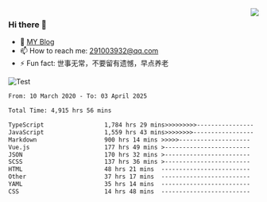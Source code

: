 <img align='right' src='https://github-readme-stats.vercel.app/api?username=niaogege&show_icons=true&theme=radical'/>

### Hi there 👋

- 🌱 [MY Blog](https://bythewayer.com/)
- 📫 How to reach me: 291003932@qq.com
- ⚡ Fun fact:  世事无常，不要留有遗憾，早点养老

![Test](https://github-readme-stats.vercel.app/api/top-langs/?username=niaogege&layout=compact)

<!--START_SECTION:waka-->

```txt
From: 10 March 2020 - To: 03 April 2025

Total Time: 4,915 hrs 56 mins

TypeScript                 1,784 hrs 29 mins>>>>>>>>>----------------   36.30 %
JavaScript                 1,559 hrs 43 mins>>>>>>>>-----------------   31.73 %
Markdown                   900 hrs 14 mins >>>>>--------------------   18.31 %
Vue.js                     177 hrs 49 mins >------------------------   03.62 %
JSON                       170 hrs 32 mins >------------------------   03.47 %
SCSS                       137 hrs 36 mins >------------------------   02.80 %
HTML                       48 hrs 21 mins  -------------------------   00.98 %
Other                      37 hrs 17 mins  -------------------------   00.76 %
YAML                       35 hrs 14 mins  -------------------------   00.72 %
CSS                        14 hrs 48 mins  -------------------------   00.30 %
```

<!--END_SECTION:waka-->

